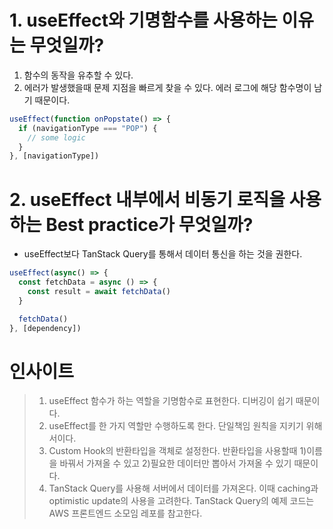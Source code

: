 # 1. useEffect와 기명함수를 사용하는 이유는 무엇일까?
1. 함수의 동작을 유추할 수 있다.
2. 에러가 발생했을때 문제 지점을 빠르게 찾을 수 있다. 에러 로그에 해당 함수명이 남기 때문이다.

```js
useEffect(function onPopstate() => {
  if (navigationType === "POP") {
    // some logic
  }
}, [navigationType])
```

# 2. useEffect 내부에서 비동기 로직을 사용하는 Best practice가 무엇일까?

- useEffect보다 TanStack Query를 통해서 데이터 통신을 하는 것을 권한다.

```js
useEffect(async() => {
  const fetchData = async () => {
    const result = await fetchData()
  }

  fetchData()
}, [dependency])
```

# 인사이트

> 1. useEffect 함수가 하는 역할을 기명함수로 표현한다. 디버깅이 쉽기 때문이다.
> 2. useEffect를 한 가지 역할만 수행하도록 한다. 단일책임 원칙을 지키기 위해서이다.
> 3. Custom Hook의 반환타입을 객체로 설정한다. 반환타입을 사용할때 1)이름을 바꿔서 가져올 수 있고 2)필요한 데이터만 뽑아서 가져올 수 있기 때문이다.
> 4. TanStack Query를 사용해 서버에서 데이터를 가져온다. 이때 caching과 optimistic update의 사용을 고려한다. TanStack Query의 예제 코드는 AWS 프론트엔드 소모임 레포를 참고한다.
